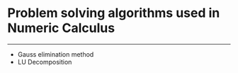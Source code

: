 # Problem solving algorithms used in Numeric Calculus
***
- Gauss elimination method
- LU Decomposition
